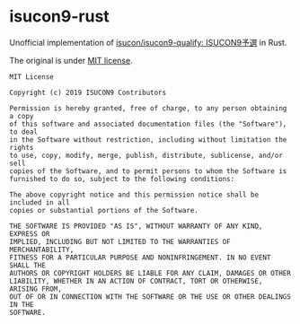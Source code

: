 # isucon9-rust

Unofficial implementation of [isucon/isucon9-qualify: ISUCON9予選](https://github.com/isucon/isucon9-qualify) in Rust.

The original is under [MIT license](https://github.com/isucon/isucon9-qualify/blob/master/LICENSE).

```
MIT License

Copyright (c) 2019 ISUCON9 Contributors

Permission is hereby granted, free of charge, to any person obtaining a copy
of this software and associated documentation files (the "Software"), to deal
in the Software without restriction, including without limitation the rights
to use, copy, modify, merge, publish, distribute, sublicense, and/or sell
copies of the Software, and to permit persons to whom the Software is
furnished to do so, subject to the following conditions:

The above copyright notice and this permission notice shall be included in all
copies or substantial portions of the Software.

THE SOFTWARE IS PROVIDED "AS IS", WITHOUT WARRANTY OF ANY KIND, EXPRESS OR
IMPLIED, INCLUDING BUT NOT LIMITED TO THE WARRANTIES OF MERCHANTABILITY,
FITNESS FOR A PARTICULAR PURPOSE AND NONINFRINGEMENT. IN NO EVENT SHALL THE
AUTHORS OR COPYRIGHT HOLDERS BE LIABLE FOR ANY CLAIM, DAMAGES OR OTHER
LIABILITY, WHETHER IN AN ACTION OF CONTRACT, TORT OR OTHERWISE, ARISING FROM,
OUT OF OR IN CONNECTION WITH THE SOFTWARE OR THE USE OR OTHER DEALINGS IN THE
SOFTWARE.
```
